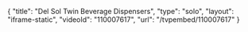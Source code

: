 {
    "title": "Del Sol Twin Beverage Dispensers",
    "type": "solo",
    "layout": "iframe-static",
    "videoId": "110007617",
    "url": "\/tvpembed\/110007617"
}